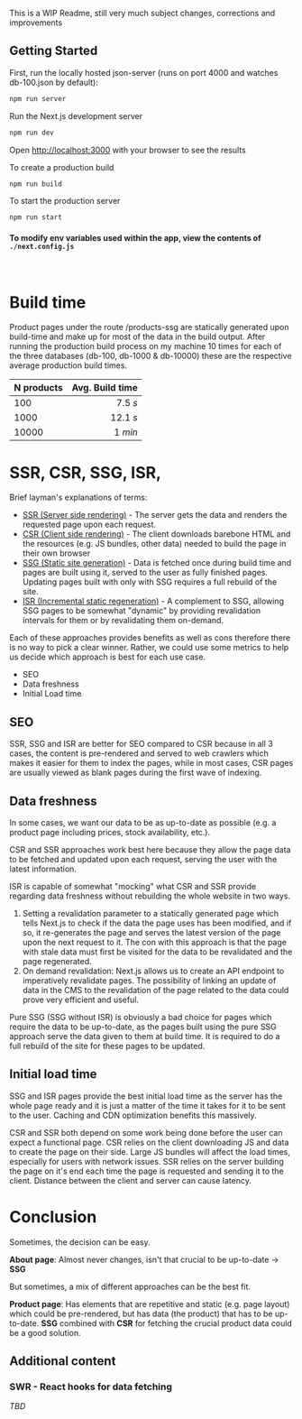 This is a WIP Readme, still very much subject changes, corrections and improvements

## Getting Started

First, run the locally hosted json-server (runs on port 4000 and watches db-100.json by default):

```bash
npm run server
```

Run the Next.js development server

```bash
npm run dev
```

Open [http://localhost:3000](http://localhost:3000) with your browser to see the results

To create a production build

```bash
npm run build
```

To start the production server

```bash
npm run start
```

#### To modify env variables used within the app, view the contents of `./next.config.js`

<br/>

# Build time

Product pages under the route /products-ssg are statically generated upon build-time and make up for most of the data in the build output. After running the production build process on my machine 10 times for each of the three databases (db-100, db-1000 & db-10000) these are the respective average production build times.

| N products | Avg. Build time |
| ---------- | --------------: |
| 100        |         7.5 _s_ |
| 1000       |        12.1 _s_ |
| 10000      |         1 _min_ |

# SSR, CSR, SSG, ISR,

Brief layman's explanations of terms:

- [SSR (Server side rendering)](https://nextjs.org/docs/basic-features/pages#server-side-rendering) - The server gets the data and renders the requested page upon each request.
- [CSR (Client side rendering)](https://nextjs.org/docs/basic-features/data-fetching/client-side) - The client downloads barebone HTML and the resources (e.g. JS bundles, other data) needed to build the page in their own browser
- [SSG (Static site generation)](https://nextjs.org/docs/basic-features/pages#static-generation) - Data is fetched once during build time and pages are built using it, served to the user as fully finished pages. Updating pages built with only with SSG requires a full rebuild of the site.
- [ISR (Incremental static regeneration)](https://nextjs.org/docs/basic-features/data-fetching/incremental-static-regeneration) - A complement to SSG, allowing SSG pages to be somewhat "dynamic" by providing revalidation intervals for them or by revalidating them on-demand.

Each of these approaches provides benefits as well as cons therefore there is no way to pick a clear winner. Rather, we could use some metrics to help us decide which approach is best for each use case.

- SEO
- Data freshness
- Initial Load time

## SEO

SSR, SSG and ISR are better for SEO compared to CSR because in all 3 cases, the content is pre-rendered and served to web crawlers which makes it easier for them to index the pages, while in most cases, CSR pages are usually viewed as blank pages during the first wave of indexing.

## Data freshness

In some cases, we want our data to be as up-to-date as possible (e.g. a product page including prices, stock availability, etc.).

CSR and SSR approaches work best here because they allow the page data to be fetched and updated upon each request, serving the user with the latest information.

ISR is capable of somewhat "mocking" what CSR and SSR provide regarding data freshness without rebuilding the whole website in two ways.

1. Setting a revalidation parameter to a statically generated page which tells Next.js to check if the data the page uses has been modified, and if so, it re-generates the page and serves the latest version of the page upon the next request to it. The con with this approach is that the page with stale data must first be visited for the data to be revalidated and the page regenerated.
2. On demand revalidation: Next.js allows us to create an API endpoint to imperatively revalidate pages. The possibility of linking an update of data in the CMS to the revalidation of the page related to the data could prove very efficient and useful.

Pure SSG (SSG without ISR) is obviously a bad choice for pages which require the data to be up-to-date, as the pages built using the pure SSG approach serve the data given to them at build time. It is required to do a full rebuild of the site for these pages to be updated.

## Initial load time

SSG and ISR pages provide the best initial load time as the server has the whole page ready and it is just a matter of the time it takes for it to be sent to the user. Caching and CDN optimization benefits this massively.

CSR and SSR both depend on some work being done before the user can expect a functional page. CSR relies on the client downloading JS and data to create the page on their side. Large JS bundles will affect the load times, especially for users with network issues. SSR relies on the server building the page on it's end each time the page is requested and sending it to the client. Distance between the client and server can cause latency.

# Conclusion

Sometimes, the decision can be easy.

**About page**: Almost never changes, isn't that crucial to be up-to-date -> **SSG**

But sometimes, a mix of different approaches can be the best fit.

**Product page**: Has elements that are repetitive and static (e.g. page layout) which could be pre-rendered, but has data (the product) that has to be up-to-date. **SSG** combined with **CSR** for fetching the crucial product data could be a good solution.

## Additional content

### SWR - React hooks for data fetching

_TBD_
